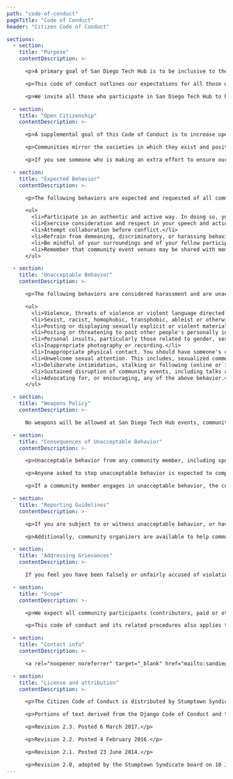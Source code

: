 ```yaml
---
path: "code-of-conduct"
pageTitle: "Code of Conduct"
header: "Citizen Code of Conduct"

sections:
  - section:
    title: "Purpose"
    contentDescription: >-

      <p>A primary goal of San Diego Tech Hub is to be inclusive to the largest number of contributors, with the most varied and diverse backgrounds possible. As such, we are committed to providing a friendly, safe and welcoming environment for all, regardless of gender, sexual orientation, ability, ethnicity, socioeconomic status, and religion (or lack thereof).</p>

      <p>This code of conduct outlines our expectations for all those who participate in our community, as well as the consequences for unacceptable behavior.</p>

      <p>We invite all those who participate in San Diego Tech Hub to help us create safe and positive experiences for everyone.</p>

  - section:
    title: "Open Citizenship"
    contentDescription: >-

      <p>A supplemental goal of this Code of Conduct is to increase open citizenship by encouraging participants to recognize and strengthen the relationships between our actions and their effects on our community.</p>

      <p>Communities mirror the societies in which they exist and positive action is essential to counteract the many forms of inequality and abuses of power that exist in society.</p>

      <p>If you see someone who is making an extra effort to ensure our community is welcoming, friendly, and encourages all participants to contribute to the fullest extent, we want to know.</p>

  - section:
    title: "Expected Behavior"
    contentDescription: >-

      <p>The following behaviors are expected and requested of all community members:</p>

      <ul>
        <li>Participate in an authentic and active way. In doing so, you contribute to the health and longevity of this community.
        <li>Exercise consideration and respect in your speech and actions.</li>
        <li>Attempt collaboration before conflict.</li>
        <li>Refrain from demeaning, discriminatory, or harassing behavior and speech.</li>
        <li>Be mindful of your surroundings and of your fellow participants. Alert community leaders if you notice a dangerous situation, someone in distress, or violations of this Code of Conduct, even if they seem inconsequential.</li>
        <li>Remember that community event venues may be shared with members of the public; please be respectful to all patrons of these locations.</li>
      </ul>

  - section:
    title: "Unacceptable Behavior"
    contentDescription: >-

      <p>The following behaviors are considered harassment and are unacceptable within our community:</p>

      <ul>
        <li>Violence, threats of violence or violent language directed against another person.</li>
        <li>Sexist, racist, homophobic, transphobic, ableist or otherwise discriminatory jokes and language.</li>
        <li>Posting or displaying sexually explicit or violent material.</li>
        <li>Posting or threatening to post other people's personally identifying information ("doxing").</li>
        <li>Personal insults, particularly those related to gender, sexual orientation, race, religion, or disability.</li>
        <li>Inappropriate photography or recording.</li>
        <li>Inappropriate physical contact. You should have someone's consent before touching them.</li>
        <li>Unwelcome sexual attention. This includes, sexualized comments or jokes; inappropriate touching, groping, and unwelcomed sexual advances.</li>
        <li>Deliberate intimidation, stalking or following (online or in person).</li>
        <li>Sustained disruption of community events, including talks and presentations.</li>
        <li>Advocating for, or encouraging, any of the above behavior.</li>
      </ul>

  - section:
    title: "Weapons Policy"
    contentDescription: >-

      No weapons will be allowed at San Diego Tech Hub events, community spaces, or in other spaces covered by the scope of this Code of Conduct. Weapons include but are not limited to guns, explosives (including fireworks), and large knives such as those used for hunting or display, as well as any other item used for the purpose of causing injury or harm to others. Anyone seen in possession of one of these items will be asked to leave immediately, and will only be allowed to return without the weapon. Community members are further expected to comply with all state and local laws on this matter.

  - section:
    title: "Consequences of Unacceptable Behavior"
    contentDescription: >-

      <p>Unacceptable behavior from any community member, including sponsors and those with decision-making authority, will not be tolerated.</p>

      <p>Anyone asked to stop unacceptable behavior is expected to comply immediately.</p>

      <p>If a community member engages in unacceptable behavior, the community organizers may take any action they deem appropriate, up to and including a temporary ban or permanent expulsion from the community without warning (and without refund in the case of a paid event).</p>

  - section:
    title: "Reporting Guidelines"
    contentDescription: >-

      <p>If you are subject to or witness unacceptable behavior, or have any other concerns, please notify a community organizer as soon as possible. <a rel="noopener noreferrer" target="_blank" href="mailto:sandiegotechhubevents@gmail.com">sandiegotechhubevents@gmail.com</a></p>

      <p>Additionally, community organizers are available to help community members engage with local law enforcement or to otherwise help those experiencing unacceptable behavior feel safe. In the context of in-person events, organizers will also provide escorts as desired by the person experiencing distress.</p>

  - section:
    title: "Addressing Grievances"
    contentDescription: >-

      If you feel you have been falsely or unfairly accused of violating this Code of Conduct, you should notify <a rel="noopener noreferrer" target="_blank" href="mailto:sandiegotechhubevents@gmail.com">sandiegotechhubevents@gmail.com</a> with a concise description of your grievance. Your grievance will be handled in accordance with our existing governing policies.

  - section:
    title: "Scope"
    contentDescription: >-

      <p>We expect all community participants (contributors, paid or otherwise; sponsors; and other guests) to abide by this Code of Conduct in all community venues--online and in-person--as well as in all one-on-one communications pertaining to community business.</p>

      <p>This code of conduct and its related procedures also applies to unacceptable behavior occurring outside the scope of community activities when such behavior has the potential to adversely affect the safety and well-being of community members.</p>

  - section:
    title: "Contact info"
    contentDescription: >-

      <a rel="noopener noreferrer" target="_blank" href="mailto:sandiegotechhubevents@gmail.com">sandiegotechhubevents@gmail.com</a>

  - section:
    title: "License and attribution"
    contentDescription: >-

      <p>The Citizen Code of Conduct is distributed by Stumptown Syndicate under a Creative Commons Attribution-ShareAlike license.</p>

      <p>Portions of text derived from the Django Code of Conduct and the Geek Feminism Anti-Harassment Policy.</p>

      <p>Revision 2.3. Posted 6 March 2017.</p>

      <p>Revision 2.2. Posted 4 February 2016.</p>

      <p>Revision 2.1. Posted 23 June 2014.</p>

      <p>Revision 2.0, adopted by the Stumptown Syndicate board on 10 January 2013. Posted 17 March 2013.</p>
---
```

